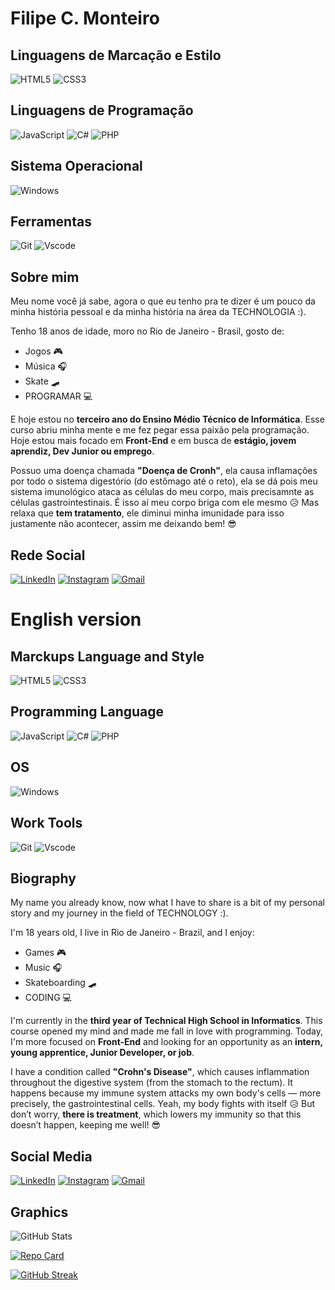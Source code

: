 # Filipe C. Monteiro

## Linguagens de Marcação e Estilo
![HTML5](https://img.shields.io/badge/HTML5-E34F26?style=for-the-badge&logo=html5&logoColor=white) ![CSS3](https://img.shields.io/badge/CSS3-1572B6?style=for-the-badge&logo=css3&logoColor=white)

## Linguagens de Programação
![JavaScript](https://img.shields.io/badge/JavaScript-F7DF1E?style=for-the-badge&logo=javascript&logoColor=black) ![C#](https://img.shields.io/badge/C%23-239120?style=for-the-badge&logo=c-sharp&logoColor=white) ![PHP](https://img.shields.io/badge/PHP-777BB4?style=for-the-badge&logo=php&logoColor=white) 

## Sistema Operacional
![Windows](https://img.shields.io/badge/Windows-000?style=for-the-badge&logo=windows&logoColor=2CA5E0)

## Ferramentas
![Git](https://img.shields.io/badge/GIT-E44C30?style=for-the-badge&logo=git&logoColor=white) ![Vscode](https://img.shields.io/badge/Vscode-007ACC?style=for-the-badge&logo=visual-studio-code&logoColor=white)




## Sobre mim
Meu nome você já sabe, agora o que eu tenho pra te dizer é um pouco da minha história pessoal e da minha história na área da TECHNOLOGIA :).

Tenho 18 anos de idade, moro no Rio de Janeiro - Brasil, gosto de:
* Jogos 🎮
* Música 🎧
* Skate 🛹
* PROGRAMAR 💻

E hoje estou no **terceiro ano do Ensino Médio Técnico de Informática**.
Esse curso abriu minha mente e me fez pegar essa paixão pela programação.
Hoje estou mais focado em **Front-End** e em busca de **estágio, jovem aprendiz, Dev Junior ou emprego**.

Possuo uma doença chamada **"Doença de Cronh"**, ela causa inflamações por todo o sistema digestório (do estômago até o reto), ela se dá pois meu sistema imunológico ataca as células do meu corpo, mais precisamnte as células gastrointestinais. 
É isso aí meu corpo briga com ele mesmo 😥
Mas relaxa que **tem tratamento**, ele diminui minha imunidade para isso justamente não acontecer, assim me deixando bem! 😎

## Rede Social
[![LinkedIn](https://img.shields.io/badge/LinkedIn-0077B5?style=for-the-badge&logo=linkedin&logoColor=white)](https://www.linkedin.com/in/filipe-c-399060274/) [![Instagram](https://img.shields.io/badge/-Instagram-%23E4405F?style=for-the-badge&logo=instagram&logoColor=white)](https://www.instagram.com/lipecm30/) [![Gmail](https://img.shields.io/badge/Gmail-333333?style=for-the-badge&logo=gmail&logoColor=red)](mailto:filipecostamonte@gmail.com)

# English version

## Marckups Language and Style
![HTML5](https://img.shields.io/badge/HTML5-E34F26?style=for-the-badge&logo=html5&logoColor=white) ![CSS3](https://img.shields.io/badge/CSS3-1572B6?style=for-the-badge&logo=css3&logoColor=white)

## Programming Language
![JavaScript](https://img.shields.io/badge/JavaScript-F7DF1E?style=for-the-badge&logo=javascript&logoColor=black) ![C#](https://img.shields.io/badge/C%23-239120?style=for-the-badge&logo=c-sharp&logoColor=white) ![PHP](https://img.shields.io/badge/PHP-777BB4?style=for-the-badge&logo=php&logoColor=white) 

## OS
![Windows](https://img.shields.io/badge/Windows-000?style=for-the-badge&logo=windows&logoColor=2CA5E0)

## Work Tools
![Git](https://img.shields.io/badge/GIT-E44C30?style=for-the-badge&logo=git&logoColor=white) ![Vscode](https://img.shields.io/badge/Vscode-007ACC?style=for-the-badge&logo=visual-studio-code&logoColor=white)

## Biography
My name you already know, now what I have to share is a bit of my personal story and my journey in the field of TECHNOLOGY :).

I'm 18 years old, I live in Rio de Janeiro - Brazil, and I enjoy:
* Games 🎮
* Music 🎧
* Skateboarding 🛹
* CODING 💻

I'm currently in the **third year of Technical High School in Informatics**.
This course opened my mind and made me fall in love with programming.
Today, I'm more focused on **Front-End** and looking for an opportunity as an **intern, young apprentice, Junior Developer, or job**.

I have a condition called **"Crohn's Disease"**, which causes inflammation throughout the digestive system (from the stomach to the rectum).
It happens because my immune system attacks my own body's cells — more precisely, the gastrointestinal cells.
Yeah, my body fights with itself 😥
But don’t worry, **there is treatment**, which lowers my immunity so that this doesn’t happen, keeping me well! 😎

## Social Media
[![LinkedIn](https://img.shields.io/badge/LinkedIn-0077B5?style=for-the-badge&logo=linkedin&logoColor=white)](https://www.linkedin.com/in/filipe-c-399060274/) [![Instagram](https://img.shields.io/badge/-Instagram-%23E4405F?style=for-the-badge&logo=instagram&logoColor=white)](https://www.instagram.com/lipecm30/) [![Gmail](https://img.shields.io/badge/Gmail-333333?style=for-the-badge&logo=gmail&logoColor=red)](mailto:filipecostamonte@gmail.com)

## Graphics
![GitHub Stats](https://github-readme-stats.vercel.app/api?username=Lipinho3011&theme=transparent&bg_color=042940&border_color=DBF227&show_icons=true&icon_color=005C53&title_color=9FC131&text_color=FFF)

[![Repo Card](https://github-readme-stats.vercel.app/api/pin/?username=Lipinho3011&repo=Open-Source&bg_color=042940&border_color=DBF227&show_icons=true&icon_color=005C53&title_color=9FC131&text_color=FFF)](https://github.com/Lipinho3011/Open-Source)

[![GitHub Streak](https://streak-stats.demolab.com/?user=Lipinho3011&theme=bear&background=042940&border=DBF227&dates=FFF)](https://git.io/streak-stats)
